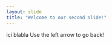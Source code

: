 ```yaml
---
layout: slide
title: "Welcome to our second slide!"
---
```

ici blabla
Use the left arrow to go back!
